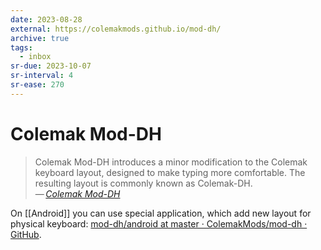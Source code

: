 ```yaml
---
date: 2023-08-28
external: https://colemakmods.github.io/mod-dh/
archive: true
tags:
  - inbox
sr-due: 2023-10-07
sr-interval: 4
sr-ease: 270
---
```


# Colemak Mod-DH

> Colemak Mod-DH introduces a minor modification to the Colemak keyboard layout,
> designed to make typing more comfortable. The resulting layout is commonly
> known as Colemak-DH.\
> — <cite>[Colemak Mod-DH](https://colemakmods.github.io/mod-dh/)</cite>

On [[Android]] you can use special application, which add new layout for
physical keyboard: [mod-dh/android at master · ColemakMods/mod-dh · GitHub](https://github.com/ColemakMods/mod-dh/tree/master/android).
